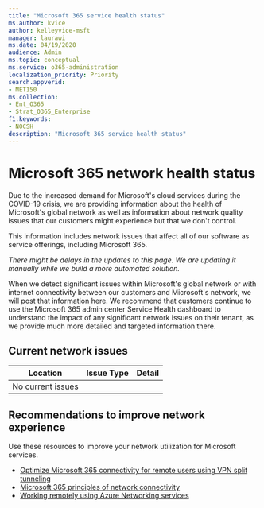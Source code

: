 ```yaml
---
title: "Microsoft 365 service health status"
ms.author: kvice
author: kelleyvice-msft
manager: laurawi
ms.date: 04/19/2020
audience: Admin
ms.topic: conceptual
ms.service: o365-administration
localization_priority: Priority
search.appverid:
- MET150
ms.collection:
- Ent_O365
- Strat_O365_Enterprise
f1.keywords:
- NOCSH
description: "Microsoft 365 service health status"
---
```


# Microsoft 365 network health status

Due to the increased demand for Microsoft's cloud services during the COVID-19 crisis, we are providing information about the health of Microsoft's global network as well as information about network quality issues that our customers might experience but that we don't control.

This information includes network issues that affect all of our software as service offerings, including Microsoft 365.

_There might be delays in the updates to this page. We are updating it manually while we build a more automated solution._

When we detect significant issues within Microsoft's global network or with internet connectivity between our customers and Microsoft's network, we will post that information here. We recommend that customers continue to use the Microsoft 365 admin center Service Health dashboard to understand the impact of any significant network issues on their tenant, as we provide much more detailed and targeted information there.

## Current network issues

| Location | Issue Type | Detail |
| --- | --- | --- |
| No current issues | | |

## Recommendations to improve network experience

Use these resources to improve your network utilization for Microsoft services.

- [Optimize Microsoft 365 connectivity for remote users using VPN split tunneling](https://docs.microsoft.com/office365/enterprise/office-365-vpn-split-tunnel)
- [Microsoft 365 principles of network connectivity](https://aka.ms/pnc)
- [Working remotely using Azure Networking services](https://docs.microsoft.com/azure/networking/working-remotely-support)
